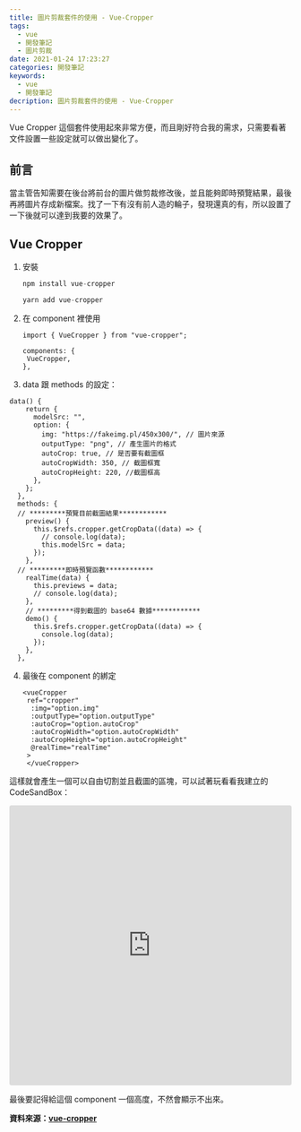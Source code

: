 ```yaml
---
title: 圖片剪裁套件的使用 - Vue-Cropper
tags:
  - vue
  - 開發筆記
  - 圖片剪裁
date: 2021-01-24 17:23:27
categories: 開發筆記
keywords:
  - vue
  - 開發筆記
decription: 圖片剪裁套件的使用 - Vue-Cropper
---
```

Vue Cropper 這個套件使用起來非常方便，而且剛好符合我的需求，只需要看著文件設置一些設定就可以做出變化了。
<!--more-->

## 前言

當主管告知需要在後台將前台的圖片做剪裁修改後，並且能夠即時預覽結果，最後再將圖片存成新檔案。找了一下有沒有前人造的輪子，發現還真的有，所以設置了一下後就可以達到我要的效果了。

## Vue Cropper

1. 安裝

   ```js
   npm install vue-cropper
   
   yarn add vue-cropper
   ```

2. 在 component 裡使用

   ```vue
   import { VueCropper } from "vue-cropper";
   
   components: {
   	VueCropper,
   },
   ```

3. data 跟 methods 的設定：

```vue
data() {
    return {
      modelSrc: "",
      option: {
        img: "https://fakeimg.pl/450x300/", // 圖片來源
        outputType: "png", // 產生圖片的格式
        autoCrop: true, // 是否要有截圖框
        autoCropWidth: 350, // 截圖框寬
        autoCropHeight: 220, //截圖框高
      },
    };
  },
  methods: {
  // *********預覽目前截圖結果************
    preview() {
      this.$refs.cropper.getCropData((data) => {
        // console.log(data);
        this.modelSrc = data;
      });
    },
  // *********即時預覽函數************
    realTime(data) {
      this.previews = data;
      // console.log(data);
    },
	// *********得到截圖的 base64 數據************
    demo() {
      this.$refs.cropper.getCropData((data) => {
        console.log(data);
      });
    },
  },
```

4. 最後在 component 的綁定

   ```vue
   <vueCropper
   	ref="cropper"
     :img="option.img"
     :outputType="option.outputType"
     :autoCrop="option.autoCrop"
     :autoCropWidth="option.autoCropWidth"
     :autoCropHeight="option.autoCropHeight"
     @realTime="realTime"
    >
    </vueCropper>
   ```

這樣就會產生一個可以自由切割並且截圖的區塊，可以試著玩看看我建立的 CodeSandBox：

<iframe src="https://codesandbox.io/embed/blue-monad-6xlxu?fontsize=14&hidenavigation=1&theme=dark"
     style="width:100%; height:500px; border:0; border-radius: 4px; overflow:hidden;"
     title="blue-monad-6xlxu"
     allow="accelerometer; ambient-light-sensor; camera; encrypted-media; geolocation; gyroscope; hid; microphone; midi; payment; usb; vr; xr-spatial-tracking"
     sandbox="allow-forms allow-modals allow-popups allow-presentation allow-same-origin allow-scripts"
   ></iframe>

最後要記得給這個 component 一個高度，不然會顯示不出來。

**資料來源：[vue-cropper](https://github.com/xyxiao001/vue-cropper)**  

